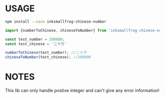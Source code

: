 # USAGE
``` sh
npm install --save inksmallfrog-chinese-number
```

``` js
import {numberToChinese, chineseToNumber} from 'inksmallfrog-chinese-number';

const test_number = 200000;
const test_chinese = '二十万'

numberToChinese(test_number); //二十万
chineseToNumber(test_chinese); //200000
```

# NOTES
This lib can only handle postive integer and can't give any error information!